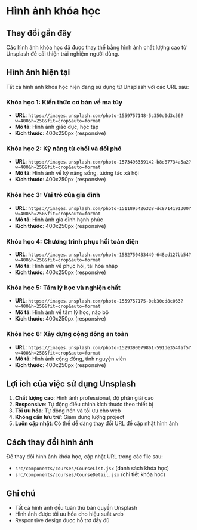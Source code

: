 # Hình ảnh khóa học

## Thay đổi gần đây

Các hình ảnh khóa học đã được thay thế bằng hình ảnh chất lượng cao từ Unsplash để cải thiện trải nghiệm người dùng.

## Hình ảnh hiện tại

Tất cả hình ảnh khóa học hiện đang sử dụng từ Unsplash với các URL sau:

### Khóa học 1: Kiến thức cơ bản về ma túy
- **URL**: `https://images.unsplash.com/photo-1559757148-5c350d0d3c56?w=400&h=250&fit=crop&auto=format`
- **Mô tả**: Hình ảnh giáo dục, học tập
- **Kích thước**: 400x250px (responsive)

### Khóa học 2: Kỹ năng từ chối và đối phó
- **URL**: `https://images.unsplash.com/photo-1573496359142-b8d87734a5a2?w=400&h=250&fit=crop&auto=format`
- **Mô tả**: Hình ảnh về kỹ năng sống, tương tác xã hội
- **Kích thước**: 400x250px (responsive)

### Khóa học 3: Vai trò của gia đình
- **URL**: `https://images.unsplash.com/photo-1511895426328-dc8714191300?w=400&h=250&fit=crop&auto=format`
- **Mô tả**: Hình ảnh gia đình hạnh phúc
- **Kích thước**: 400x250px (responsive)

### Khóa học 4: Chương trình phục hồi toàn diện
- **URL**: `https://images.unsplash.com/photo-1582750433449-648ed127bb54?w=400&h=250&fit=crop&auto=format`
- **Mô tả**: Hình ảnh về phục hồi, tái hòa nhập
- **Kích thước**: 400x250px (responsive)

### Khóa học 5: Tâm lý học và nghiện chất
- **URL**: `https://images.unsplash.com/photo-1559757175-0eb30cd8c063?w=400&h=250&fit=crop&auto=format`
- **Mô tả**: Hình ảnh về tâm lý học, não bộ
- **Kích thước**: 400x250px (responsive)

### Khóa học 6: Xây dựng cộng đồng an toàn
- **URL**: `https://images.unsplash.com/photo-1529390079861-591de354faf5?w=400&h=250&fit=crop&auto=format`
- **Mô tả**: Hình ảnh cộng đồng, tình nguyện viên
- **Kích thước**: 400x250px (responsive)

## Lợi ích của việc sử dụng Unsplash

1. **Chất lượng cao**: Hình ảnh professional, độ phân giải cao
2. **Responsive**: Tự động điều chỉnh kích thước theo thiết bị
3. **Tối ưu hóa**: Tự động nén và tối ưu cho web
4. **Không cần lưu trữ**: Giảm dung lượng project
5. **Luôn cập nhật**: Có thể dễ dàng thay đổi URL để cập nhật hình ảnh

## Cách thay đổi hình ảnh

Để thay đổi hình ảnh khóa học, cập nhật URL trong các file sau:

- `src/components/courses/CourseList.jsx` (danh sách khóa học)
- `src/components/courses/CourseDetail.jsx` (chi tiết khóa học)

## Ghi chú

- Tất cả hình ảnh đều tuân thủ bản quyền Unsplash
- Hình ảnh được tối ưu hóa cho hiệu suất web
- Responsive design được hỗ trợ đầy đủ 